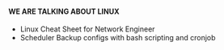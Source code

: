 #### WE ARE TALKING ABOUT LINUX ###

- Linux Cheat Sheet for Network Engineer
- Scheduler Backup configs with bash scripting and cronjob
